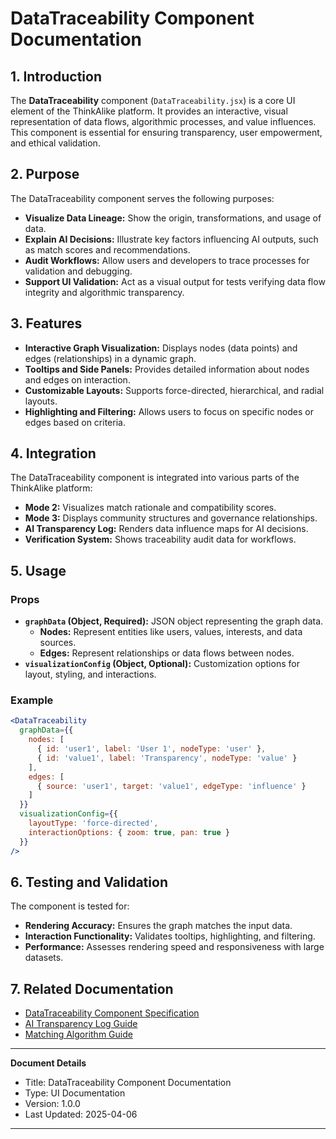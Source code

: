 # DataTraceability Component Documentation

## 1. Introduction

The **DataTraceability** component (`DataTraceability.jsx`) is a core UI element of the ThinkAlike platform. It provides an interactive, visual representation of data flows, algorithmic processes, and value influences. This component is essential for ensuring transparency, user empowerment, and ethical validation.

## 2. Purpose

The DataTraceability component serves the following purposes:
- **Visualize Data Lineage:** Show the origin, transformations, and usage of data.
- **Explain AI Decisions:** Illustrate key factors influencing AI outputs, such as match scores and recommendations.
- **Audit Workflows:** Allow users and developers to trace processes for validation and debugging.
- **Support UI Validation:** Act as a visual output for tests verifying data flow integrity and algorithmic transparency.

## 3. Features

- **Interactive Graph Visualization:** Displays nodes (data points) and edges (relationships) in a dynamic graph.
- **Tooltips and Side Panels:** Provides detailed information about nodes and edges on interaction.
- **Customizable Layouts:** Supports force-directed, hierarchical, and radial layouts.
- **Highlighting and Filtering:** Allows users to focus on specific nodes or edges based on criteria.

## 4. Integration

The DataTraceability component is integrated into various parts of the ThinkAlike platform:
- **Mode 2:** Visualizes match rationale and compatibility scores.
- **Mode 3:** Displays community structures and governance relationships.
- **AI Transparency Log:** Renders data influence maps for AI decisions.
- **Verification System:** Shows traceability audit data for workflows.

## 5. Usage

### Props
- **`graphData` (Object, Required):** JSON object representing the graph data.
  - **Nodes:** Represent entities like users, values, interests, and data sources.
  - **Edges:** Represent relationships or data flows between nodes.
- **`visualizationConfig` (Object, Optional):** Customization options for layout, styling, and interactions.

### Example
```jsx
<DataTraceability
  graphData={{
    nodes: [
      { id: 'user1', label: 'User 1', nodeType: 'user' },
      { id: 'value1', label: 'Transparency', nodeType: 'value' }
    ],
    edges: [
      { source: 'user1', target: 'value1', edgeType: 'influence' }
    ]
  }}
  visualizationConfig={{
    layoutType: 'force-directed',
    interactionOptions: { zoom: true, pan: true }
  }}
/>
```

## 6. Testing and Validation

The component is tested for:
- **Rendering Accuracy:** Ensures the graph matches the input data.
- **Interaction Functionality:** Validates tooltips, highlighting, and filtering.
- **Performance:** Assesses rendering speed and responsiveness with large datasets.

## 7. Related Documentation

- [DataTraceability Component Specification](../components/ui_components/data_traceability.md)
- [AI Transparency Log Guide](../guides/developer_guides/ai/ai_transparency_log.md)
- [Matching Algorithm Guide](../guides/developer_guides/matching_algorithm_guide.md)

---
**Document Details**
- Title: DataTraceability Component Documentation
- Type: UI Documentation
- Version: 1.0.0
- Last Updated: 2025-04-06
---
